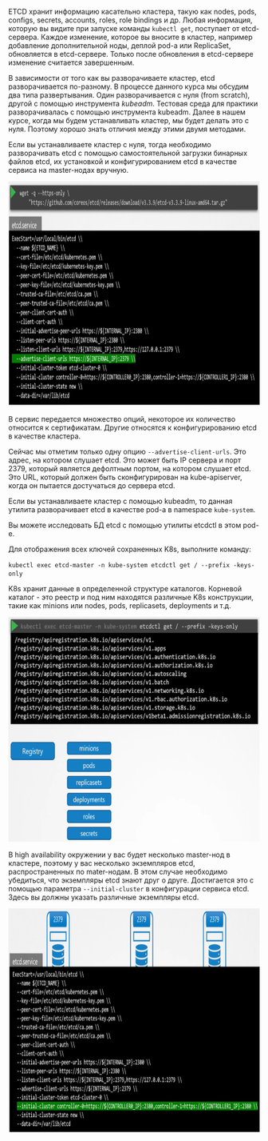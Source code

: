 ETCD хранит информацию касательно кластера, такую как nodes, pods, configs, secrets, accounts, roles, role bindings и др. Любая информация, которую вы видите при запуске команды `kubectl get`, поступает от etcd-сервера. Каждое изменение, которое вы вносите в кластер, например добавление дополнительной ноды, деплой pod-а или ReplicaSet, обновляется в etcd-сервере. Только после обновления в etcd-сервере изменение считается завершенным.

В зависимости от того как вы разворачиваете кластер, etcd разворачивается по-разному. В процессе данного курса мы обсудим два типа развертывания. Один разворачивается с нуля (from scratch), другой с помощью инструмента *kubeadm*. Тестовая среда для практики разворачивалась с помощью инструмента kubeadm. Далее в нашем курсе, когда мы будем устанавливать кластер, мы будет делать это с нуля. Поэтому хорошо знать отличия между этими двумя методами.

Если вы устанавливаете кластер с нуля, тогда необходимо разворачивать etcd с помощью самостоятельной загрузки бинарных файлов etcd, их установкой и конфигурированием etcd в качестве сервиса на master-нодах вручную.

<img src="image.png" width="900" height="450"><br>

В сервис передается множество опций, некоторое их количество относится к сертификатам. Другие относятся к конфигурированию etcd в качестве кластера.

Сейчас мы отметим только одну опцию `--advertise-client-urls`. Это адрес, на котором слушает etcd. Это может быть IP сервера и порт 2379, который является дефолтным портом, на котором слушает etcd. Это URL, который должен быть сконфигурирован на kube-apiserver, когда он пытается достучаться до сервера etcd.

Если вы устанавливаете кластер с помощью kubeadm, то данная утилита разворачивает etcd в качестве pod-а в namespace `kube-system`.

Вы можете исследовать БД etcd с помощью утилиты etcdctl в этом pod-е.

Для отображения всех ключей сохраненных K8s, выполните команду:

`kubectl exec etcd-master -n kube-system etcdctl get / --prefix -keys-only`

K8s хранит данные в определенной структуре каталогов. Корневой каталог - это реестр и под ним находятся различные K8s конструкции, такие как minions или nodes, pods, replicasets, deployments и т.д.

<img src="image-1.png" width="700" height="450"><br>

В high availability окружении у вас будет несколько master-нод в кластере, поэтому у вас несколько экземпляров etcd, распространенных по mater-нодам. В этом случае необходимо убедиться, что экземпляры etcd знают друг о друге. Достигается это с помощью параметра `--initial-cluster` в конфигурации сервиса etcd. Здесь вы должны указать различные экземпляры etcd.

<img src="image-2.png" width="900" height="450"><br>